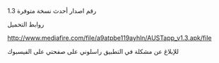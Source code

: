 رقم اصدار أحدث نسخة متوفرة 1.3

روابط التحميل

http://www.mediafire.com/file/a9atpbe119ayhln/AUSTapp_v1.3.apk/file

للإبلاغ عن مشكلة في التطبيق راسلوني على صفحتي على الفيسبوك
